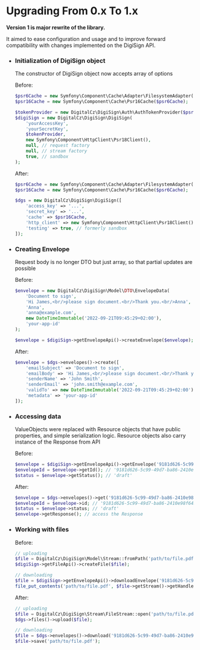 Upgrading From 0.x To 1.x
=========================

**Version 1 is major rewrite of the library.**

It aimed to ease configuration and usage and to improve forward compatibility with changes implemented on the DigiSign API.

* ### Initialization of DigiSign object
  The constructor of DigiSign object now accepts array of options

  Before:
    ```php
    $psr6Cache = new Symfony\Component\Cache\Adapter\FilesystemAdapter();
    $psr16Cache = new Symfony\Component\Cache\Psr16Cache($psr6Cache);
  
    $tokenProvider = new DigitalCz\DigiSign\Auth\AuthTokenProvider($psr16Cache);
    $digiSign = new DigitalCz\DigiSign\DigiSign(
        'yourAccessKey',
        'yourSecretKey',
        $tokenProvider,
        new Symfony\Component\HttpClient\Psr18Client(),
        null, // request factory
        null, // stream factory
        true, // sandbox
    );
    ```

  After:
    ```php
    $psr6Cache = new Symfony\Component\Cache\Adapter\FilesystemAdapter();
    $psr16Cache = new Symfony\Component\Cache\Psr16Cache($psr6Cache);
  
    $dgs = new DigitalCz\DigiSign\DigiSign([
        'access_key' => '...',
        'secret_key' => '...',
        'cache' => $psr16Cache,
        'http_client' => new Symfony\Component\HttpClient\Psr18Client(),
        'testing' => true, // formerly sandbox
    ]);
    ```

* ### Creating Envelope
  Request body is no longer DTO but just array, so that partial updates are possible

  Before:
    ```php 
    $envelope = new DigitalCz\DigiSign\Model\DTO\EnvelopeData(
        'Document to sign',
        'Hi James,<br/>please sign document.<br/>Thank you.<br/>Anna',
        'Anna',
        'anna@example.com',
        new DateTimeImmutable('2022-09-21T09:45:29+02:00'),
        'your-app-id'
    );
    
    $envelope = $digiSign->getEnvelopeApi()->createEnvelope($envelope);
    ```
  
  After:
    ```php
    $envelope = $dgs->envelopes()->create([
        'emailSubject' => 'Document to sign',
        'emailBody' => 'Hi James,<br/>please sign document.<br/>Thank you.<br/>Anna',
        'senderName' => 'John Smith',
        'senderEmail' => 'john.smith@example.com',
        'validTo' => new DateTimeImmutable('2022-09-21T09:45:29+02:00'),
        'metadata' => 'your-app-id'
    ]);
    ```

* ### Accessing data
  ValueObjects were replaced with Resource objects that have public properties, and simple serialization logic. Resource objects also carry instance of the Response from API
  
  Before:
    ```php 
    $envelope = $digiSign->getEnvelopeApi()->getEnvelope('9181d626-5c99-49d7-ba86-2410e98f6433');
    $envelopeId = $envelope->getId(); // '9181d626-5c99-49d7-ba86-2410e98f6433'
    $status = $envelope->getStatus(); // 'draft'
    ```

  After:
    ```php
    $envelope = $dgs->envelopes()->get('9181d626-5c99-49d7-ba86-2410e98f6433');
    $envelopeId = $envelope->id; // '9181d626-5c99-49d7-ba86-2410e98f6433'
    $status = $envelope->status; // 'draft'
    $envelope->getResponse(); // access the Response
    ```
* ### Working with files
  Before:
    ```php
    // uploading
    $file = DigitalCz\DigiSign\Model\Stream::fromPath('path/to/file.pdf');
    $digiSign->getFileApi()->createFile($file);
  
    // downloading
    $file = $digiSign->getEnvelopeApi()->downloadEnvelope('9181d626-5c99-49d7-ba86-2410e98f6433');
    file_put_contents('path/to/file.pdf', $file->getStream()->getHandle());
    ```
  
  After:
    ```php
    // uploading
    $file = DigitalCz\DigiSign\Stream\FileStream::open('path/to/file.pdf');
    $dgs->files()->upload($file);
  
    // downloading
    $file = $dgs->envelopes()->download('9181d626-5c99-49d7-ba86-2410e98f6433');
    $file->save('path/to/file.pdf');
    ```
